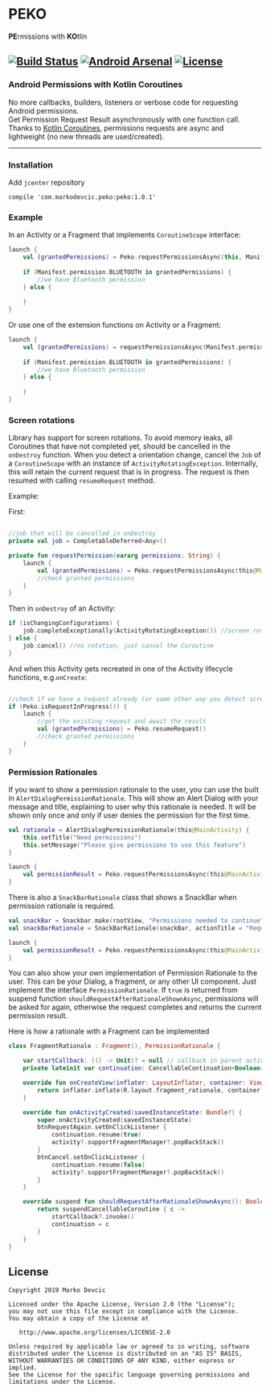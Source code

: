 # PEKO
**PE**rmissions with **KO**tlin

[![Build Status](https://travis-ci.org/deva666/Peko.svg?branch=master)](https://travis-ci.org/deva666/Peko) [![Android Arsenal](https://img.shields.io/badge/Android%20Arsenal-Peko-blue.svg?style=flat)](https://android-arsenal.com/details/1/6861) [![License](https://img.shields.io/badge/License-Apache%202.0-blue.svg)](https://opensource.org/licenses/Apache-2.0)
---
### Android Permissions with Kotlin Coroutines
No more callbacks, builders, listeners or verbose code for requesting Android permissions.  
Get Permission Request Result asynchronously with one function call.  
Thanks to [Kotlin Coroutines](https://github.com/Kotlin/kotlinx.coroutines), permissions requests are async and lightweight (no new threads are used/created).

***

### Installation

Add `jcenter` repository

```
compile 'com.markodevcic.peko:peko:1.0.1'
```

### Example 
In an Activity or a Fragment that implements `CoroutineScope` interface:
```kotlin
launch {
    val (grantedPermissions) = Peko.requestPermissionsAsync(this, Manifest.permission.BLUETOOTH) 
    
    if (Manifest.permission.BLUETOOTH in grantedPermissions) {
        //we have Bluetooth permission
    } else {
        
    }
}
```

Or use one of the extension functions on Activity or a Fragment:
```kotlin
launch {
    val (grantedPermissions) = requestPermissionsAsync(Manifest.permission.BLUETOOTH) 
    
    if (Manifest.permission.BLUETOOTH in grantedPermissions) {
        //we have Bluetooth permission
    } else {
        
    }
}
```

### Screen rotations
Library has support for screen rotations. 
To avoid memory leaks, all Coroutines that have not completed yet, should be cancelled in the `onDestroy` function.
When you detect a orientation change, cancel the `Job` of a `CoroutineScope` with an instance of `ActivityRotatingException`. Internally, this will retain the current request that is in progress. The request is then resumed with calling `resumeRequest` method.

Example:

First:
```kotlin

//job that will be cancelled in onDestroy
private val job = CompletableDeferred<Any>()

private fun requestPermission(vararg permissions: String) {
    launch { 
        val (grantedPermissions) = Peko.requestPermissionsAsync(this@MainActivity, *permissions)
        //check granted permissions
    }
}
```

Then in `onDestroy` of an Activity:
```kotlin
if (isChangingConfigurations) {
    job.completeExceptionally(ActivityRotatingException()) //screen rotation, retain the results
} else { 
    job.cancel() //no rotation, just cancel the Coroutine
}
``` 

And when this Activity gets recreated in one of the Activity lifecycle functions, e.g.`onCreate`:
```kotlin

//check if we have a request already (or some other way you detect screen orientation)
if (Peko.isRequestInProgress()) {
    launch {
        //get the existing request and await the result
        val (grantedPermissions) = Peko.resumeRequest() 
        //check granted permissions
    }
}
```

### Permission Rationales
If you want to show a permission rationale to the user, you can use the built in `AlertDialogPermissionRationale`. This will show an Alert Dialog with your message and title, explaining to user why this rationale is needed. It will be shown only once and only if user denies the permission for the first time.

```kotlin
val rationale = AlertDialogPermissionRationale(this@MainActivity) {
    this.setTitle("Need permissions")
    this.setMessage("Please give permissions to use this feature")	
}

launch {
    val permissionResult = Peko.requestPermissionsAsync(this@MainActivity, Manifest.permission.BLUETOOTH, rationale = rationale)
}
```

There is also a `SnackBarRationale` class that shows a SnackBar when permission rationale is required.

```kotlin
val snackBar = Snackbar.make(rootView, "Permissions needed to continue", Snackbar.LENGTH_LONG)
val snackBarRationale = SnackBarRationale(snackBar, actionTitle = "Request again")

launch {
    val permissionResult = Peko.requestPermissionsAsync(this@MainActivity, Manifest.permission.BLUETOOTH, rationale = snackBarRationale)
}
```

You can also show your own implementation of Permission Rationale to the user. This can be your Dialog, a fragment, or any other UI component. Just implement the interface `PermissionRationale`. If `true` is returned from suspend function `shouldRequestAfterRationaleShownAsync`, permissions will be asked for again, otherwise the request completes and returns the current permission result.

Here is how a rationale with a Fragment can be implemented

```kotlin
class FragmentRationale : Fragment(), PermissionRationale {

    var startCallback: (() -> Unit)? = null // callback in parent activity to trigger replacing fragments in fragment transaction 
    private lateinit var continuation: CancellableContinuation<Boolean>

    override fun onCreateView(inflater: LayoutInflater, container: ViewGroup?, savedInstanceState: Bundle?): View? {
        return inflater.inflate(R.layout.fragment_rationale, container, false)
    }

    override fun onActivityCreated(savedInstanceState: Bundle?) {
        super.onActivityCreated(savedInstanceState)
        btnRequestAgain.setOnClickListener {
            continuation.resume(true)
            activity?.supportFragmentManager?.popBackStack()
        }
        btnCancel.setOnClickListener {
            continuation.resume(false)
            activity?.supportFragmentManager?.popBackStack()
        }
    }

    override suspend fun shouldRequestAfterRationaleShownAsync(): Boolean {
        return suspendCancellableCoroutine { c ->
            startCallback?.invoke()
            continuation = c
        }
    }
}
```


## License
```text
Copyright 2019 Marko Devcic

Licensed under the Apache License, Version 2.0 (the "License");
you may not use this file except in compliance with the License.
You may obtain a copy of the License at

   http://www.apache.org/licenses/LICENSE-2.0

Unless required by applicable law or agreed to in writing, software
distributed under the License is distributed on an "AS IS" BASIS,
WITHOUT WARRANTIES OR CONDITIONS OF ANY KIND, either express or implied.
See the License for the specific language governing permissions and
limitations under the License.
```